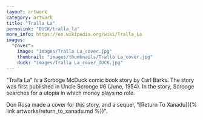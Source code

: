 ```yaml
---
layout: artwork
category: artwork
title: "Tralla La"
permalink: "DUCK/tralla_la"
more_info: https://en.wikipedia.org/wiki/Tralla_La
images:
  "cover":
    image: "images/Tralla La_cover.jpg"
    thumbnail: "images/thumbnails/Tralla La_cover.jpg"
    duck: "images/Tralla La_cover_DUCK.jpg"
---
```


"Tralla La" is a Scrooge McDuck comic book story by Carl Barks. The story was first published in Uncle Scrooge #6 (June, 1954). In the story, Scrooge searches for a utopia in which money plays no role.

Don Rosa made a cover for this story, and a sequel, "[Return To Xanadu]({% link artworks/return_to_xanadu.md %})".
